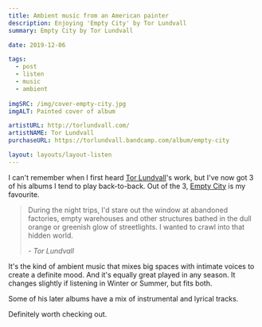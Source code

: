 ```yaml
---
title: Ambient music from an American painter
description: Enjoying 'Empty City' by Tor Lundvall
summary: Empty City by Tor Lundvall

date: 2019-12-06

tags:
  - post
  - listen
  - music
  - ambient
  
imgSRC: /img/cover-empty-city.jpg
imgALT: Painted cover of album

artistURL: http://torlundvall.com/
artistNAME: Tor Lundvall
purchaseURL: https://torlundvall.bandcamp.com/album/empty-city

layout: layouts/layout-listen
---
```

I can't remember when I first heard [Tor Lundvall](http://torlundvall.com/ "official site")'s work, but I've now got 3 of his albums I tend to play back-to-back. Out of the 3, [Empty City](https://torlundvall.bandcamp.com/album/empty-city "Buy it on Bandcamp") is my favourite.

> During the night trips, I'd stare out the window at abandoned factories, empty warehouses and other structures bathed in the dull orange or greenish glow of streetlights. I wanted to crawl into that hidden world.
>
>_- Tor Lundvall_

It's the kind of ambient music that mixes big spaces with intimate voices to create a definite mood. And it's equally great played in any season. It changes slightly if listening in Winter or Summer, but fits both.

Some of his later albums have a mix of instrumental and lyrical tracks.

Definitely worth checking out.



